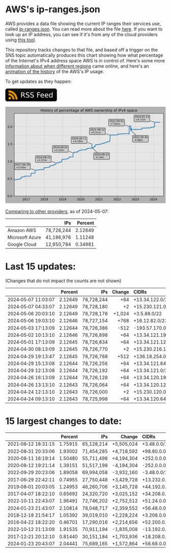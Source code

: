 # AWS's ip-ranges.json

AWS provides a data file showing the current IP ranges their
services use, called [ip-ranges.json](https://ip-ranges.amazonaws.com/ip-ranges.json).
You can read more about the file [here](https://docs.aws.amazon.com/general/latest/gr/aws-ip-ranges.html).
If you want to look up an IP address, you can see if it's from any of the cloud providers using [this tool](https://cloud-ips.s3-us-west-2.amazonaws.com/index.html).

This repository tracks changes to that file, and based off a trigger on the SNS 
topic automatically produces this chart showing how what percentage of the 
Internet's IPv4 address space AWS is in control of.  Here's some 
more [information about when different regions](announces.md) came 
online, and here's an [animation of the history](https://youtu.be/Su25yl7eol8) 
of the AWS's IP usage.

To get updates as they happen:

[![RSS Icon](images/rss_badge.svg)](https://raw.githubusercontent.com/seligman/aws-ip-ranges/master/rss.xml)

![History of AWS](history_count.svg)

[Comparing to other providers](https://github.com/seligman/cloud_sizes), as of 2024-05-07:

| | IPs | Percent |
| --- | ---: | ---: |
| Amazon AWS | 78,728,244 | 2.12649 |
| Microsoft Azure | 41,186,976 | 1.11248 |
| Google Cloud | 12,950,784 | 0.34981 |


# Last 15 updates:

(Changes that do not impact the counts are not shown)

| | Percent | IPs | Change | CIDRs |
| :--- | ---: | ---: | ---: | :--- |
| 2024&#8209;05&#8209;07&nbsp;11:03:07 | 2.12649 | 78,728,244 | +64 | +13.34.122.0/26 |
| 2024&#8209;05&#8209;07&nbsp;04:33:07 | 2.12649 | 78,728,180 | +2 | +15.230.121.0/31 |
| 2024&#8209;05&#8209;06&nbsp;20:03:10 | 2.12649 | 78,728,178 | +1,024 | +3.5.88.0/22 |
| 2024&#8209;05&#8209;06&nbsp;19:03:10 | 2.12646 | 78,727,154 | +768 | +16.12.82.0/23,&nbsp;+16.12.81.0/24 |
| 2024&#8209;05&#8209;03&nbsp;17:13:09 | 2.12644 | 78,726,386 | -512 | -193.57.170.0/23 |
| 2024&#8209;05&#8209;02&nbsp;10:13:10 | 2.12646 | 78,726,898 | +64 | +13.34.121.192/26 |
| 2024&#8209;05&#8209;01&nbsp;17:13:09 | 2.12645 | 78,726,834 | +64 | +13.34.121.128/26 |
| 2024&#8209;04&#8209;30&nbsp;08:13:09 | 2.12645 | 78,726,770 | +2 | +15.230.216.12/31 |
| 2024&#8209;04&#8209;29&nbsp;19:13:47 | 2.12645 | 78,726,768 | +512 | +136.18.254.0/23 |
| 2024&#8209;04&#8209;29&nbsp;15:13:08 | 2.12644 | 78,726,256 | +64 | +13.34.121.64/26 |
| 2024&#8209;04&#8209;29&nbsp;12:13:08 | 2.12644 | 78,726,192 | +64 | +13.34.121.0/26 |
| 2024&#8209;04&#8209;26&nbsp;16:13:09 | 2.12644 | 78,726,128 | +64 | +13.34.120.192/26 |
| 2024&#8209;04&#8209;26&nbsp;13:13:10 | 2.12643 | 78,726,064 | +64 | +13.34.120.128/26 |
| 2024&#8209;04&#8209;24&nbsp;12:13:10 | 2.12643 | 78,726,000 | +2 | +15.230.120.0/31 |
| 2024&#8209;04&#8209;24&nbsp;09:13:10 | 2.12643 | 78,725,998 | +64 | +13.34.120.64/26 |


# 15 largest changes to date:

| | Percent | IPs | Change | CIDRs |
| :--- | ---: | ---: | ---: | :--- |
| 2021&#8209;08&#8209;12&nbsp;18:31:15 | 1.75915 | 65,128,214 | +5,505,024 | +3.48.0.0/12,&nbsp;+35.96.0.0/12,&nbsp;+3.152.0.0/13,&nbsp;... |
| 2022&#8209;08&#8209;31&nbsp;20:33:06 | 1.93002 | 71,454,285 | +4,718,592 | +98.80.0.0/12,&nbsp;+184.32.0.0/12,&nbsp;+13.184.0.0/13,&nbsp;... |
| 2020&#8209;08&#8209;11&nbsp;16:19:14 | 1.50480 | 55,711,498 | +4,194,304 | +252.0.0.0/10 |
| 2020&#8209;08&#8209;12&nbsp;19:21:14 | 1.39151 | 51,517,198 | -4,194,304 | -252.0.0.0/10 |
| 2022&#8209;09&#8209;29&nbsp;20:23:06 | 1.89058 | 69,994,058 | -3,932,160 | -3.48.0.0/12,&nbsp;-35.96.0.0/12,&nbsp;-3.240.0.0/13,&nbsp;... |
| 2017&#8209;06&#8209;29&nbsp;22:42:11 | 0.74955 | 27,750,448 | +3,429,728 | +13.232.0.0/13,&nbsp;+34.240.0.0/13,&nbsp;+35.168.0.0/13,&nbsp;... |
| 2019&#8209;08&#8209;01&nbsp;20:03:05 | 1.24953 | 46,260,706 | +3,145,728 | +44.192.0.0/10,&nbsp;-3.192.0.0/12 |
| 2017&#8209;04&#8209;07&nbsp;18:22:10 | 0.65692 | 24,320,720 | +3,025,152 | +34.208.0.0/12,&nbsp;+34.224.0.0/12,&nbsp;+13.58.0.0/15,&nbsp;... |
| 2022&#8209;10&#8209;11&nbsp;22:43:07 | 1.96491 | 72,746,202 | +2,752,512 | +51.24.0.0/13,&nbsp;+57.104.0.0/13,&nbsp;+51.20.0.0/14,&nbsp;... |
| 2024&#8209;01&#8209;23&nbsp;21:43:07 | 2.10814 | 78,048,717 | +2,359,552 | +56.48.0.0/13,&nbsp;+16.28.0.0/14,&nbsp;+16.64.0.0/14,&nbsp;... |
| 2018&#8209;12&#8209;18&nbsp;21:54:17 | 1.05392 | 39,019,010 | +2,228,224 | +3.208.0.0/12,&nbsp;+3.224.0.0/12,&nbsp;+13.48.0.0/15 |
| 2016&#8209;04&#8209;22&nbsp;18:22:20 | 0.46701 | 17,290,016 | +2,214,656 | +52.200.0.0/13,&nbsp;+52.208.0.0/13,&nbsp;+52.36.0.0/14,&nbsp;... |
| 2022&#8209;10&#8209;12&nbsp;21:13:09 | 1.91535 | 70,911,194 | -1,835,008 | -13.192.0.0/13,&nbsp;-16.28.0.0/14,&nbsp;-40.172.0.0/14,&nbsp;... |
| 2017&#8209;12&#8209;21&nbsp;20:12:10 | 0.81440 | 30,151,184 | +1,703,936 | +18.208.0.0/13,&nbsp;+18.204.0.0/14,&nbsp;+18.224.0.0/14,&nbsp;... |
| 2024&#8209;01&#8209;23&nbsp;20:43:07 | 2.04441 | 75,689,165 | +1,572,864 | +56.68.0.0/14,&nbsp;+56.128.0.0/14,&nbsp;+56.136.0.0/14,&nbsp;... |
